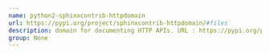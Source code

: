 ```yaml
---
name: python2-sphinxcontrib-httpdomain
url: https://pypi.org/project/sphinxcontrib-httpdomain/#files
description: domain for documenting HTTP APIs. URL : https://pypi.org/project/sphinxcontrib-httpdomain/#files Groups : None
group: None
---
```

